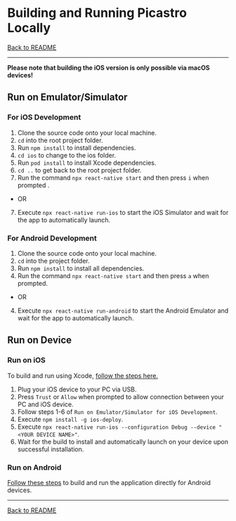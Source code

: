 # Building and Running Picastro Locally

[Back to README](../README.md)

---
**Please note that building the iOS version is only possible via macOS devices!**


## Run on Emulator/Simulator
### For iOS Development
1. Clone the source code onto your local machine.
2. `cd` into the root project folder.
3. Run `npm install` to install dependencies.
4. `cd ios` to change to the ios folder.
5. Run `pod install` to install Xcode dependencies.
6. `cd ..` to get back to the root project folder.
7. Run the command `npx react-native start` and then press `i` when prompted .
- OR
7. Execute `npx react-native run-ios` to start the iOS Simulator and wait for the app to automatically launch.

### For Android Development
1. Clone the source code onto your local machine.
2. `cd` into the project folder.
3. Run `npm install` to install all dependencies.
4. Run the command `npx react-native start` and then press `a` when prompted.
- OR
4. Execute `npx react-native run-android` to start the Android Emulator and wait for the app to automatically launch.


## Run on Device
### Run on iOS
To build and run using Xcode, [follow the steps here.](https://reactnative.dev/docs/running-on-device?os=macos&platform=ios)
1. Plug your iOS device to your PC via USB.
2. Press `Trust` or `Allow` when prompted to allow connection between your PC and iOS device.
3. Follow steps 1-6 of `Run on Emulator/Simulator for iOS Development`.
4. Execute `npm install -g ios-deploy`.
5. Execute `npx react-native run-ios --configuration Debug --device "<YOUR DEVICE NAME>"`.
6. Wait for the build to install and automatically launch on your device upon successful installation.

### Run on Android
[Follow these steps](https://reactnative.dev/docs/running-on-device?os=windows&platform=android) to build and run the application directly for Android devices.

---
[Back to README](../README.md)

